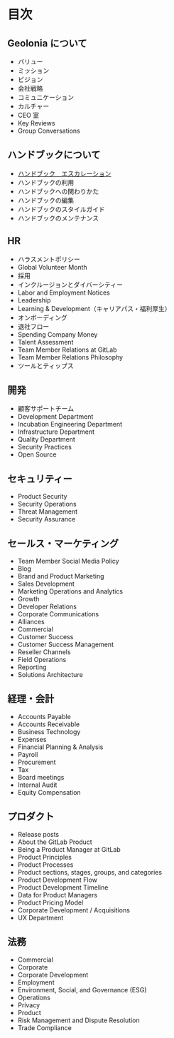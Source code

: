 # 目次
## Geolonia について
- バリュー
- ミッション
- ビジョン
- 会社戦略
- コミュニケーション
- カルチャー
- CEO 室
- Key Reviews
- Group Conversations
## ハンドブックについて
- [ハンドブック　エスカレーション](/docs/ハンドブックについて/index.md#エスカレーションについて)
- ハンドブックの利用
- ハンドブックへの関わりかた
- ハンドブックの編集
- ハンドブックのスタイルガイド
- ハンドブックのメンテナンス
## HR
- ハラスメントポリシー
- Global Volunteer Month
- 採用
- インクルージョンとダイバーシティー
- Labor and Employment Notices
- Leadership
- Learning & Development（キャリアパス・福利厚生）
- オンボーディング
- 退社フロー
- Spending Company Money
- Talent Assessment
- Team Member Relations at GitLab
- Team Member Relations Philosophy
- ツールとティップス
## 開発
- 顧客サポートチーム
- Development Department
- Incubation Engineering Department
- Infrastructure Department
- Quality Department
- Security Practices
- Open Source
## セキュリティー
- Product Security
- Security Operations
- Threat Management
- Security Assurance
## セールス・マーケティング
- Team Member Social Media Policy
- Blog
- Brand and Product Marketing
- Sales Development
- Marketing Operations and Analytics
- Growth
- Developer Relations
- Corporate Communications
- Alliances
- Commercial
- Customer Success
- Customer Success Management
- Reseller Channels
- Field Operations
- Reporting
- Solutions Architecture
## 経理・会計
- Accounts Payable
- Accounts Receivable
- Business Technology
- Expenses
- Financial Planning & Analysis
- Payroll
- Procurement
- Tax
- Board meetings
- Internal Audit
- Equity Compensation
## プロダクト
- Release posts
- About the GitLab Product
- Being a Product Manager at GitLab
- Product Principles
- Product Processes
- Product sections, stages, groups, and categories
- Product Development Flow
- Product Development Timeline
- Data for Product Managers
- Product Pricing Model
- Corporate Development / Acquisitions
- UX Department
## 法務
- Commercial
- Corporate
- Corporate Development
- Employment
- Environment, Social, and Governance (ESG)
- Operations
- Privacy
- Product
- Risk Management and Dispute Resolution
- Trade Compliance
